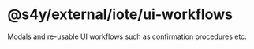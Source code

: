 # @s4y/external/iote/ui-workflows

Modals and re-usable UI workflows such as confirmation procedures etc.
